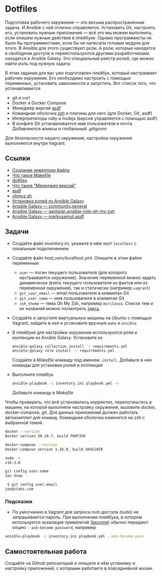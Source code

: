 # Dotfiles

Подготовка рабочего окружения — это весьма распространённая задача. И Ansible с ней отлично справляется. Установить Git, настроить его, установить нужные приложения — всё это мы можем выполнить, если опишем нужные действия в плейбуке. Однако программисты не были бы программистами, если бы не написали готовые модули для этого. В Ansible для этого существуют роли. А роли, которые находятся в свободном доступе и переиспользуются другими разработчиками находятся в Ansible Galaxy. Это специальный реестр ролей, где можно найти роль под нужную задачу.

В этом задании для вас уже подготовлен плейбук, который настраивает рабочее окружение. Его необходимо настроить с помощью переменных, установить зависимости и запустить. Вот список того, что устанавливается

* git и curl
* Docker и Docker Compose
* Менеджер версий [asdf](https://asdf-vm.com/)
* Командная оболочка [zsh](https://www.zsh.org/) и плагины для него (для Docker, Git, asdf)
* Интерпретаторы ruby и nodejs (версия управляется с помощью asdf)
* В конфиге Git устанавливается имя пользователя и почта. Добавляются алиасы и глобальный *.gitignore*

Для безопасности нашего окружения, настройка окружения выполняется внутри Vagrant.

## Ссылки

* [Создание инвентори файла](https://docs.ansible.com/ansible/latest/user_guide/intro_inventory.html#assigning-a-variable-to-one-machine-host-variables)
* [Что такое Makefile](https://guides.hexlet.io/makefile-as-task-runner/)
* [dotfiles]( https://github.com/mokevnin/dotfiles)
* [Что такое "Менеджер версий"](https://guides.hexlet.io/version_managers)
* [asdf](https://asdf-vm.com/#/core-manage-asdf)
* [ohmyz.sh](https://ohmyz.sh/)
* [Установка ролей из Ansible Galaxy](https://galaxy.ansible.com/docs/using/installing.html)
* [Ansible Galaxy — community.general](https://galaxy.ansible.com/community/general)
* [Ansible Galaxy — gantsign.ansible-role-oh-my-zsh](https://galaxy.ansible.com/community/general)
* [Ansible Galaxy — markosamuli.asdf](https://galaxy.ansible.com/markosamuli/asdf)

## Задачи

* Создайте файл *inventory.ini*, укажите в нём хост `localhost` с локальным подключением
* Создайте файл *host_vars/localhost.yml*. Опишите в этом файле переменные

  * `user` — логин текущего пользователя (для которого настраивается окружение). Значение переменной можно задать динамически (взять текущего пользователя из фактов или из переменной окружения), так и статически (например `vagrant`)
  * `git_user_email` — email пользователя в коммитах Git
  * `git_user_name` — имя пользователя в коммитах Git
  * `zsh_theme` —  тема Oh My Zsh, например `murilasso`. Список тем и их названий можно посмотреть [здесь](https://github.com/ohmyzsh/ohmyzsh/wiki/Themes)

* Создайте и запустите виртуальную машины на Ubuntu с помощью Vagrant, зайдите в неё и установите вручную `make` и `ansible`

* В плейбуке для настройки окружения используются роли и коллекции из Ansible Galaxy. Установите их

  ```bash
  ansible-galaxy collection install -r requirements.yml
  ansible-galaxy role install -r requirements.yml
  ```

  Создайте в *Makefile* команду под именем. `install`. Добавьте в нее команды для установки ролей и коллекций

* Выполните плейбук

  ```bash
  ansible-playbook -i inventory.ini playbook.yml -v
  ```

  Добавьте команду в *Makefile*

Чтобы проверить, что всё установилось корректно, перелогиньтесь в машине, на которой выполняли настройку окружения, вызовите docker, docker-compose, git. Для данных приложений должен работать автокомплит для команд. Командная оболочка изменится на zsh с выбранной темой.

```bash
docker --version
Docker version 20.10.7, build f0df350

docker-compose --version
docker-compose version 1.26.0, build d4451659

node -v
v16.3.0

git config user.name
Jon Snow

 $ git config user.email
jon@staks.com
```

### Подсказки

* По умолчанию в Vagrant для запроса root-доступа (sudo) не запрашивается пароль. При выполнении плейбука, в котором используется эскалация привилегий ([become](https://docs.ansible.com/ansible/latest/user_guide/become.html)) обычно передают опцию `--ask-become-password`, например

```bash
ansible-playbook -i inventory.ini playbook.yml --ask-become-pass
```

## Самостоятельная работа

Создайте на Github репозиторий и опишите в нём установку и настройку приложений, с которыми работаете в повседневной жизни.
